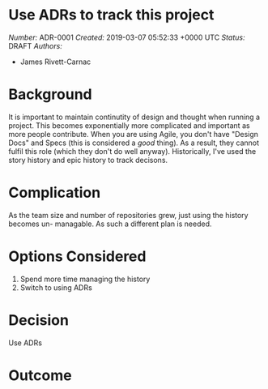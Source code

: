 # Use ADRs to track this project

*Number:* ADR-0001
*Created:* 2019-03-07 05:52:33 +0000 UTC
*Status:* DRAFT
*Authors:*
- James Rivett-Carnac

# Background

It is important to maintain continutity of design and thought when running a project.
This becomes exponentially more complicated and important as more people contribute.
When you are using Agile, you don't have "Design Docs" and Specs (this is considered
a *good* thing).  As a result, they cannot fulfil this role (which they don't do well
anyway).  Historically, I've used the story history and epic history to track decisons.

# Complication

As the team size and number of repositories grew, just using the history becomes un-
managable.  As such a different plan is needed.

# Options Considered

1. Spend more time managing the history
2. Switch to using ADRs

# Decision

Use ADRs

# Outcome

